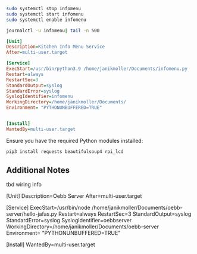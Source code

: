 
```bash
sudo systemctl stop infomenu
sudo systemctl start infomenu
sudo systemctl enable infomenu

journalctl -u infomenu| tail -n 500
```


```ini
[Unit]
Description=Kitchen Info Menu Service
After=multi-user.target

[Service]
ExecStart=/usr/bin/python3.9 /home/janikmoller/Documents/infomenu.py
Restart=always
RestartSec=3
StandardOutput=syslog
StandardError=syslog
SyslogIdentifier=infomenu
WorkingDirectory=/home/janikmoller/Documents/
Environment= "PYTHONUNBUFFERED=TRUE"


[Install]
WantedBy=multi-user.target
```


Ensure you have the required Python modules installed:

```bash
pip3 install requests beautifulsoup4 rpi_lcd
```

## Additional Notes

tbd wiring info



[Unit]
Description=Oebb Server
After=multi-user.target

[Service]
ExecStart=/usr/bin/node /home/janikmoller/Documents/oebb-server/hello-jafas.py
Restart=always
RestartSec=3
StandardOutput=syslog
StandardError=syslog
SyslogIdentifier=oebbserver
WorkingDirectory=/home/janikmoller/Documents/oebb-server
Environment= "PYTHONUNBUFFERED=TRUE"


[Install]
WantedBy=multi-user.target
